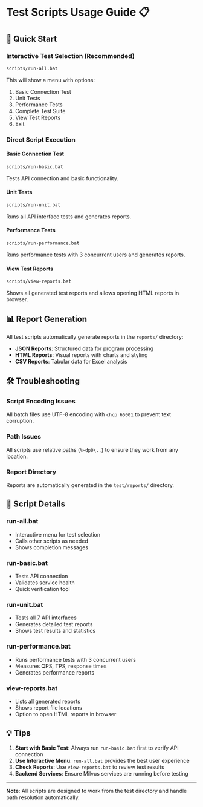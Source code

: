 # Test Scripts Usage Guide 📋

## 🚀 Quick Start

### Interactive Test Selection (Recommended)
```bash
scripts/run-all.bat
```
This will show a menu with options:
1. Basic Connection Test
2. Unit Tests
3. Performance Tests
4. Complete Test Suite
5. View Test Reports
6. Exit

### Direct Script Execution

#### Basic Connection Test
```bash
scripts/run-basic.bat
```
Tests API connection and basic functionality.

#### Unit Tests
```bash
scripts/run-unit.bat
```
Runs all API interface tests and generates reports.

#### Performance Tests
```bash
scripts/run-performance.bat
```
Runs performance tests with 3 concurrent users and generates reports.

#### View Test Reports
```bash
scripts/view-reports.bat
```
Shows all generated test reports and allows opening HTML reports in browser.

## 📊 Report Generation

All test scripts automatically generate reports in the `reports/` directory:
- **JSON Reports**: Structured data for program processing
- **HTML Reports**: Visual reports with charts and styling
- **CSV Reports**: Tabular data for Excel analysis

## 🛠️ Troubleshooting

### Script Encoding Issues
All batch files use UTF-8 encoding with `chcp 65001` to prevent text corruption.

### Path Issues
All scripts use relative paths (`%~dp0\..`) to ensure they work from any location.

### Report Directory
Reports are automatically generated in the `test/reports/` directory.

## 📝 Script Details

### run-all.bat
- Interactive menu for test selection
- Calls other scripts as needed
- Shows completion messages

### run-basic.bat
- Tests API connection
- Validates service health
- Quick verification tool

### run-unit.bat
- Tests all 7 API interfaces
- Generates detailed test reports
- Shows test results and statistics

### run-performance.bat
- Runs performance tests with 3 concurrent users
- Measures QPS, TPS, response times
- Generates performance reports

### view-reports.bat
- Lists all generated reports
- Shows report file locations
- Option to open HTML reports in browser

## 💡 Tips

1. **Start with Basic Test**: Always run `run-basic.bat` first to verify API connection
2. **Use Interactive Menu**: `run-all.bat` provides the best user experience
3. **Check Reports**: Use `view-reports.bat` to review test results
4. **Backend Services**: Ensure Milvus services are running before testing

---

**Note**: All scripts are designed to work from the test directory and handle path resolution automatically.
